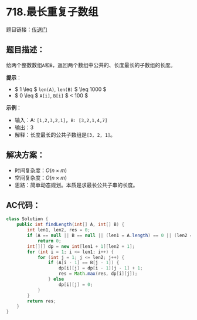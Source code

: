 # 718.最长重复子数组
题目链接：[传送门](https://leetcode-cn.com/problems/maximum-length-of-repeated-subarray/)

## 题目描述：
给两个整数数组`A`和`B`，返回两个数组中公共的、长度最长的子数组的长度。

**提示**：

- $ 1 \leq $ `len(A)`, `len(B)` $ \leq 1000 $
- $ 0 \leq $ `A[i]`, `B[i]` $ < 100 $

**示例**：
- 输入：A: `[1,2,3,2,1]`，`B: [3,2,1,4,7]`
- 输出：3
- 解释：长度最长的公共子数组是`[3, 2, 1]`。

## 解决方案：
- 时间复杂度：$O(n \times m)$
- 空间复杂度：$O(n \times m)$
- 思路：简单动态规划。本质是求最长公共子串的长度。

## AC代码：
```java
class Solution {
	public int findLength(int[] A, int[] B) {
		int len1, len2, res = 0;
		if (A == null || B == null || (len1 = A.length) == 0 || (len2 = B.length) == 0)
			return 0;
		int[][] dp = new int[len1 + 1][len2 + 1];
		for (int i = 1; i <= len1; i++) {
			for (int j = 1; j <= len2; j++) {
				if (A[i - 1] == B[j - 1]) {
					dp[i][j] = dp[i - 1][j - 1] + 1;
					res = Math.max(res, dp[i][j]);
				} else
					dp[i][j] = 0;
			}
		}
		return res;
	}
}
```